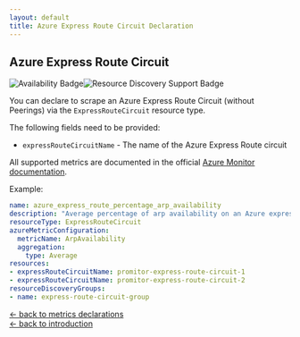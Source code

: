 ```yaml
---
layout: default
title: Azure Express Route Circuit Declaration
---
```


## Azure Express Route Circuit

![Availability Badge](https://img.shields.io/badge/Available%20Starting-v2.0-green.svg)![Resource Discovery Support Badge](https://img.shields.io/badge/Support%20for%20Resource%20Discovery-Yes-green.svg)

You can declare to scrape an Azure Express Route Circuit (without Peerings) via the `ExpressRouteCircuit` resource
type.

The following fields need to be provided:

- `expressRouteCircuitName` - The name of the Azure Express Route circuit

All supported metrics are documented in the official [Azure Monitor documentation](https://docs.microsoft.com/en-us/azure/azure-monitor/platform/metrics-supported#microsoftnetworkexpressroutecircuits).

Example:

```yaml
name: azure_express_route_percentage_arp_availability
description: "Average percentage of arp availability on an Azure express route circuit"
resourceType: ExpressRouteCircuit
azureMetricConfiguration:
  metricName: ArpAvailability
  aggregation:
    type: Average
resources:
- expressRouteCircuitName: promitor-express-route-circuit-1
- expressRouteCircuitName: promitor-express-route-circuit-2
resourceDiscoveryGroups:
- name: express-route-circuit-group
```

<!-- markdownlint-disable MD033 -->
[&larr; back to metrics declarations](/configuration/v2.x/metrics)<br />
[&larr; back to introduction](/)
<!-- markdownlint-enable -->
